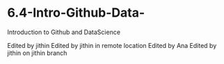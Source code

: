 # 6.4-Intro-Github-Data-
Introduction to Github and DataScience

Edited by jithin
Edited by jithin in remote location
Edited by Ana
Edited by jithin on jithin branch
